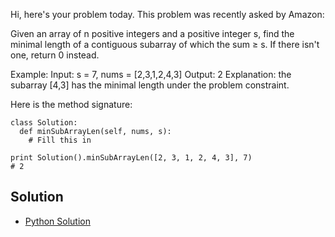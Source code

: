 Hi, here's your problem today. This problem was recently asked by Amazon:

Given an array of n positive integers and a positive integer s, find the minimal length of a contiguous subarray of 
which the sum ≥ s. If there isn't one, return 0 instead.

Example:
Input: s = 7, nums = [2,3,1,2,4,3]
Output: 2
Explanation: the subarray [4,3] has the minimal length under the problem constraint.

Here is the method signature:

```
class Solution:
  def minSubArrayLen(self, nums, s):
    # Fill this in

print Solution().minSubArrayLen([2, 3, 1, 2, 4, 3], 7)
# 2
```


## Solution

- [Python Solution](./Solution.py)